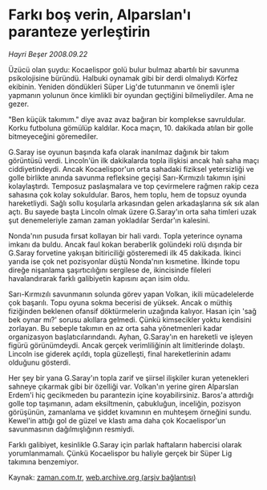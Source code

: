 # Farkı boş verin, Alparslan'ı paranteze yerleştirin

*Hayri Beşer 2008.09.22*

<tr><td class="metin" colspan="2" style="padding-top: 20px; padding-left: 5px; padding-right: 10px;">Üzücü olan şuydu: Kocaelispor golü bulur bulmaz abartılı bir savunma psikolojisine büründü. Halbuki oynamak gibi bir derdi olmalıydı Körfez ekibinin. Yeniden döndükleri Süper Lig'de tutunmanın ve önemli işler yapmanın yolunun önce kimlikli bir oyundan geçtiğini bilmeliydiler. Ama ne gezer.</td></tr><tr><td class="metin" colspan="2" style="padding-top: 20px; padding-left: 5px; padding-right: 10px;"><p>"Ben küçük takımım." diye avaz avaz bağıran bir komplekse savruldular. Korku futboluna gömülüp kaldılar. Koca maçın, 10. dakikada atılan bir golle bitmeyeceğini göremediler.
<p>G.Saray ise oyunun başında kafa olarak inanılmaz dağınık bir takım görüntüsü verdi. Lincoln'ün ilk dakikalarda topla ilişkisi ancak halı saha maçı ciddiyetindeydi. Ancak Kocaelispor'un orta sahadaki fiziksel yetersizliği ve golle birlikte anında savunma refleksine geçişi Sarı-Kırmızılı takımın işini kolaylaştırdı. Temposuz paslaşmalara ve top çevirmelere rağmen rakip ceza sahasına çok kolay sokuldular. Baros, hem toplu, hem de topsuz oyunda hareketliydi. Sağlı sollu koşularla arkasından gelen arkadaşlarına sık sık alan açtı. Bu sayede başta Lincoln olmak üzere G.Saray'ın orta saha timleri uzak şut denemeleriyle zaman zaman yokladılar Serdar'ın kalesini.
<p>Nonda'nın pusuda fırsat kollayan bir hali vardı. Topla yeterince oynama imkanı da buldu. Ancak faul kokan beraberlik golündeki rolü dışında bir G.Saray forvetine yakışan bitiriciliği gösteremedi ilk 45 dakikada. İkinci yarıda ise çok net pozisyonlar düştü Nonda'nın kısmetine. İlkinde topu direğe nişanlama şaşırtıcılığını sergilese de, ikincisinde fileleri havalandırarak farklı galibiyetin kapısını açan isim oldu. 
<p>Sarı-Kırmızılı savunmanın solunda görev yapan Volkan, ikili mücadelelerde çok başarılı. Topu oyuna sokma becerisi de yüksek. Ancak o müthiş fiziğinden beklenen ofansif döktürmelerin uzağında kalıyor. Hasan için 'sağ bek oynar mı?' sorusu akıllara gelmedi. Çünkü kimsecikler yoktu kendisini zorlayan. Bu sebeple takımın en az orta saha yönetmenleri kadar organizasyon başlatıcılarındandı. Ayhan, G.Saray'ın en hareketli ve işleyen figürü görünümdeydi. Ancak gerçek verimliliğinin alt limitlerinde dolaştı. Lincoln ise giderek açıldı, topla güzelleşti, final hareketlerinin adamı olduğunu gösterdi.
<p>Her şey bir yana G.Saray'ın topla zarif ve şiirsel ilişkiler kuran yetenekleri sahneye çıkarmak gibi bir özelliği var. Volkan'ın yerine giren Alparslan Erdem'i hiç gecikmeden bu parantezin içine koyabilirsiniz. Baros'a attırdığı golle top taşımanın, adam eksiltmenin, çabukluğun, inceliğin, pozisyon görüşünün, zamanlama ve şiddet kıvamının en muhteşem örneğini sundu. Kewel'in attığı gol de güzel ve klastı ama daha çok Kocaelispor'un savunmasının dağılmışlığının resmiydi.
<p>Farklı galibiyet, kesinlikle G.Saray için parlak haftaların habercisi olarak yorumlanmamalı. Çünkü Kocaelispor bu haliyle gerçek bir Süper Lig takımına benzemiyor.<br/></p></p></p></p></p></p></td></tr>

Kaynak: [zaman.com.tr](http://zaman.com.tr/yazar.do?yazino=741242), [web.archive.org (arşiv bağlantısı)](http://web.archive.org/web/20080925153403/http://www.zaman.com.tr:80/yazar.do?yazino=741242)
